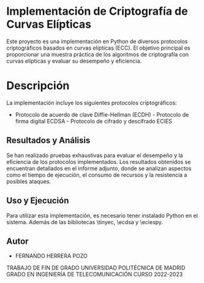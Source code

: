 # Implementación de Criptografía de Curvas Elípticas

Este proyecto es una implementación en Python de diversos protocolos criptográficos basados en curvas elípticas (ECC). El objetivo principal es proporcionar una muestra práctica de los algoritmos de criptografía con curvas elípticas y evaluar su desempeño y eficiencia.


# Descripción

La implementación incluye los siguientes protocolos criptográficos:

   - Protocolo de acuerdo de clave Diffie-Hellman (ECDH)
    - Protocolo de firma digital ECDSA
    - Protocolo de cifrado y descifrado ECIES

## Resultados y Análisis

Se han realizado pruebas exhaustivas para evaluar el desempeño y la eficiencia de los protocolos implementados. Los resultados obtenidos se encuentran detallados en el informe adjunto, donde se analizan aspectos como el tiempo de ejecución, el consumo de recursos y la resistencia a posibles ataques.

## Uso y Ejecución

Para utilizar esta implementación, es necesario tener instalado Python en el sistema. Además de las bibliotecas \tinyec, \ecdsa y \eciespy. 

## Autor
- FERNANDO HERRERA POZO

TRABAJO DE FIN DE GRADO 
UNIVERSIDAD POLITÉCNICA DE MADRID
GRADO EN INGENIERÍA DE TELECOMUNICACIÓN
CURSO 2022-2023
